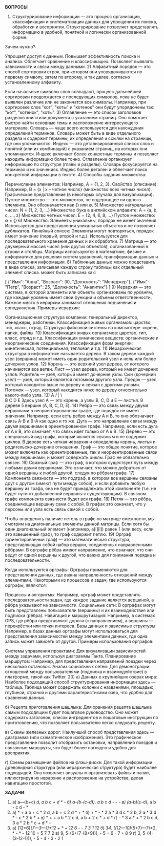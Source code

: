 **ВОПРОСЫ**

1) Структурирование информации — это процесс организации, классификации и систематизации данных для упрощения их поиска, обработки и восприятия. Структурирование позволяет представлять информацию в удобной, понятной и логически организованной форме.

Зачем нужно?:

Упрощает доступ к данным.
Повышает эффективность поиска и анализа.
Облегчает сравнение и классификацию.
Позволяет выявлять зависимости и связи между данными.
2) Алфавитный порядок — это способ сортировки строк, при котором они упорядочиваются по первому символу, затем по второму, и так далее, согласно установленному алфавиту.

Если начальные символы слов совпадают, процесс дальнейшей сортировки продолжается с последующих символов, пока не будет выявлен различие или не закончатся все символы. Например, при сортировке слов "кот", "коты" и "котенок" они будут упорядочены так: "кот", "котенок", "коты".
3) Оглавление — это список заголовков разделов книги или документа с указанием страниц. Оно помогает быстро найти основные темы и расположение интересующего материала.
Словарь — чаще всего используется для нахождения определений терминов. Словарь может быть в виде отдельного раздела и содержит термины, их определения и ссылки на страницы, где они упоминаются.
Индекс — это детализированный список слов и понятий (или их комбинаций) с указанием страниц, на которых они упоминаются. Индекс включает более конкретные термины и позволяет находить информацию более точно.
Оглавление организует информацию по структуре (главы и разделы).
Словарь фокусируется на терминах и их значениях.
Индекс более детален и облегчает поиск конкретной информации в тексте.
4) Способы задания множества:

Перечисление элементов: Например, A = {1, 2, 3}.
Свойство (описание): Например, B = {x | x – четное число} (множество всех четных чисел).
Графическое представление (в некоторых случаях для визуализации).
Пустое множество — это множество, не содержащее ни одного элемента. Оно обозначается как {} или ∅.
5) Множество натуральных чисел: N = {1, 2, 3, ...}
Множество букв в английском алфавите: A = {а, b, c, ..., z}
Множество четных чисел: E = {2, 4, 6, 8, ...}
Пустое множество: ∅ = {}
6) Множество:
Элементы уникальны, порядок не имеет значения.
Используется для представления уникальных объектов и не позволяет дубликатов.
Линейный список:
Элементы могут повторяться, порядок имеет значение (первый, второй и т.д.).
Используется для последовательного хранения данных и их обработки.
7) Матрица — это двумерный массив чисел (или других объектов), организованный в строки и столбцы. Матрицы используются в математике, физике и информатике для решения систем уравнений, трансформации данных и представления информации.
8) Табличные данные можно представить в виде списка, записывая каждую строку таблицы как отдельный элемент списка. может быть записана как:

[
{"Имя": "Анна", "Возраст": 30, "Должность": "Менеджер"},
{"Имя": "Петр", "Возраст": 25, "Должность": "Аналитик"}
]
9) Иерархия — это система, в которой элементы или объекты организованы по уровням, где каждый уровень имеет свои функции и объемы ответственности. Важное место в иерархии занимают отношения подчинения и соподчинения. Примеры иерархии:

Организационная структура компании: генеральный директор, менеджеры, работники.
Классификация живых организмов: царство, тип, класс, отряд.
Структура файловой системы на компьютере: корень, папки, файлы.
10) Классификация живых организмов: царство, тип, класс, отряд и т.д.
Классификация химических веществ: органические и неорганические соединения.
Классификация форм энергии: кинетическая, потенциальная, тепловая и т.д.
11) Иерархическая структура в информатике называется дерево. В таком дереве каждый узел (вершина) может иметь один родительский узел и ноль или более дочерних узлов.
12) Корень — это верхний узел дерева, от которого начинаются все ветви.
Лист — узел дерева, который не имеет дочерних узлов.
Родитель — узел, который имеет дочерние узлы.
Сын (дочерний узел) — узел, который является потомком другого узла.
Предок — узел, который находится выше по дереву и связан с другими узлами.
Потомок — узел, который находится ниже по дереву относительно какого-либо узла.
13)   A
   / | \ \
  B  C  D  E
Здесь узел A — это корень, а узлы B, C, D и E — листья. В дереве 5 вершин (A, B, C, D, E).
14) Ребро — это связь между двумя вершинами в неориентированном графе, где порядок не имеет значения. Например, если есть ребро между A и B, то оно обозначает связь A-B и B-A как одно и то же.
Дуга — это направление связи между двумя вершинами в ориентированном графе. Например, если есть дуга от A к B, это означает, что связь идет только от A к B.
15) Дерево — это специальный вид графа, который является связным и не содержит циклов. В дереве есть четкая иерархия и определены корень, листья и родительско-дочерние отношения.
Граф — это общее понятие, которое может включать как ориентированные, так и неориентированные связи между вершинами, и может содержать циклы. Граф не обязательно связен.
16) Связный граф — это граф, в котором существует путь между любыми двумя вершинами. Это означает, что можно добраться от одной вершины к любой другой, следуя по рёбрам графа.
17) Компонента связности — это подграф, в котором все вершины связаны друг с другом (имеют пути между собой), и если добавить любую вершину из графа, она не будет принадлежать этой компоненте (т.е. не будет пути от добавленной вершины к существующим). В связном графе компонента связности будет вся графа.
18) Петля — это рёбра, соединяющие вершину сами с собой. В графах это означает, что у персоны или узла есть связь самой с собой.

Чтобы определить наличие петель в графе по матрице смежности, мы смотрим на диагональные элементы данной матрицы. Если хотя бы один диагональный элемент (например, a[i][i]) равен 1 (или весу, если это взвешенный граф), то граф содержит петлю.
19) Орграф (ориентированный граф) — это математическая структура, представляющая собой набор вершин, соединенных направленными рёбрами. В орграфе рёбра имеют направление, что означает, что они ведут от одной вершины к другой, что важно для понимания порядка и последовательности.

Когда используются орграфы:
Орграфы применяются для представления данных, где важна направленность отношений между элементами. Некоторыми из процессов и задач, где используются орграфы, являются:

Процессы и алгоритмы: Например, орграф может представлять последовательности задач, где каждое задание является вершиной, а рёбра указывают на зависимости.
Социальные сети: В орграфах могут быть представлены пользователи (вершины) и их взаимодействия или подписки (рёбра).
Навигация и маршрутизация: Например, в системах GPS, где рёбра представляют дороги (с направлением), а вершины — перекрёстки или точки интереса.
Базы данных и зависимые структуры: Например, в базах данных орграфы могут использоваться для представления зависимостей между элементами данных, где одна запись может зависеть от другой.
Примеры использования орграфов:

Системы управления проектами: Для визуализации зависимостей между задачами, используя диаграммы Ганта.
Планирование маршрутов: Например, для представления направлений поездки через несколько остановок.
Анализ социальных сетей: Для демонстрации отношений между пользователями (подписка и взаимодействие) в платформе, такой как Twitter.
20) а) Данных о крупнейших озерах мира:
Наиболее подходящий способ структурирования информации здесь — таблица. Таблица может содержать колонки с названиями, площадью, глубиной, страной и другими характеристиками озёр, что удобно для сравнения данных.

б) Рецепта приготовления шашлыка:
Для хранения рецепта шашлыка самым подходящим будет пошаговое руководство. Оно может содержать заголовок, список ингредиентов и пошаговые инструкции по приготовлению, что позволяет пользователю легко следовать рецепту.

в) Схемы железных дорог:
Наилучший способ представления здесь — диаграмма (или схематическое изображение). Это графическое представление позволит отобразить остановки, направления поездов и связанные маршруты, что будет более наглядно и удобно для восприятия.

г) Схемы размещения файлов на флэш-диске:
Для такой информации древовидная структура (или иерархическая структура) будет наиболее подходящей. Она позволяет визуально организовать файлы и папки, иллюстрируя их иерархию и расположение на устройстве, делая навигацию простотой.

**ЗАДАЧИ**

1) а) a—(b+c) *d,                          a  b   c   +  d   *  -
   б)   a-(b-(c-d)),                       a  b   c    d   -   -  -
   в)   (a-b)*(c-d),                       a  b   -    c  d   -  *
2) а) * + a b + c * 2 d, a b + c 2 d * + *
   б)   + * - * 2 a * 3 d c * 2 b,        2 a * 3 d * - c * 2 b * +
   в)  * + + a b * 2 c d, a b + 2 c * + d *
   г)  - * 3 a * + * 2 b c d, 3 a * 2 b * c + d * -
3)  a) (12+6)*(7—3—1)+12   + * + 12 6 - - 7 3 1 12
    б)  34, ((12—10)*(5+7)—7)*2,   * - * - 12 10 + 5 7 7 2
    в)  9,  5-(6+(7-(8+9))),  -     5 + 6 - 7 + 8 9
    г)  3,   5-(4-(3-(2-1))),  -     5 - 4 - 3 - 2 1
